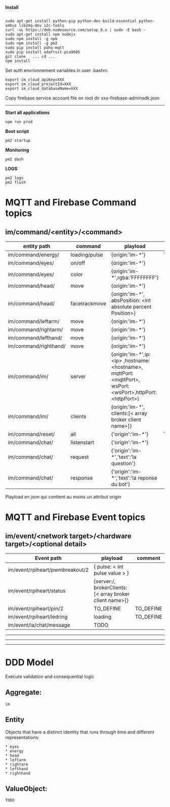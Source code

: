 
**Install**
```

sudo apt-get install python-pip python-dev build-essential python-smbus libzmq-dev i2c-tools
curl -sL https://deb.nodesource.com/setup_8.x | sudo -E bash -
sudo apt-get install npm nodejs
sudo npm install -g npm
sudo npm install -g pm2
sudo pip install paho-mqtt
sudo pip install adafruit-pca9685
git clone   ... cd ...
npm install
```
Set auth envrionnement variables in user .bashrc
```
export im_cloud_apiKey=XXX
export im_cloud_projectId=XXX
export im_cloud_databaseName=XXX
```
Copy firebase service account file on root dir  xxx-firebase-adminsdk.json

---

**Start all applications**
```
npm run prod
```
**Boot script**
```
pm2 startup
```
**Monitoring**
```
pm2 dash
```
**LOGS**
```
pm2 logs
pm2 flush
```


# MQTT and Firebase **Command** topics
##  im/command/\<entity\>/\<command>
entity path|command|playload|comment
--- | --- | --- | ---
im/command/energy/|loading/pulse| {origin:'im-*'}|TO_DEFINE
im/command/eyes/|on/off| {origin:'im-*'}|
im/command/eyes/|color| {origin:'im-*',rgba:'FFFFFFFF'}|
im/command/head/|move| {origin:'im-*'}
im/command/head/|facetrackmove| {origin:'im-*', absPosition: \<int absolute percent Position>}
im/command/leftarm/|move| {origin:'im-*'}
im/command/rightarm/|move| {origin:'im-*'}
im/command/lefthand/|move| {origin:'im-*'}
im/command/righthand/|move| {origin:'im-*'}
im/command/im/|server| {origin:'im-*',ip:\<ip> ,hostname:\<hostname>, mqttPort:\<mqttPort>, wsPort:\<wsPort>,httpPort:\<httpPort>}
im/command/im/|clients| {origin:'im-*', clients:[\< array broker client name>]}
im/command/reset/|all|{'origin':'im-*'}|TODO
im/command/chat/|listenstart|{'origin':'im-*'}
im/command/chat/|request|{'origin':'im-*','text':'la question'}
im/command/chat/|response|{'origin':'im-*','text':'la reponse du bot'}

Playload en json qui contient au moins un attribut origin

# MQTT and Firebase **Event** topics
## im/event/\<network target>/\<hardware target>/\<optional detail>

Event path|playload|comment
--- | --- | ---
im/event/rpiheart/pwmbreakout/2 | { pulse: \< int pulse value > }
im/event/rpiheart/status|{server:/<json serverInfo>, brokerClients:[\< array broker client name>]}
im/event/rpiheart/pin/2| TO_DEFINE|TO_DEFINE       
im/event/rpiheart/ledring|loading|TO_DEFINE
im/event/ia/chat/message|TODO

---
---
---

# DDD Model
Execute validation and consequential logic
## Aggregate:

    im
## Entity
Objects that have a distinct identity that runs through time and different representations:

    * eyes
    * energy
    * head
    * leftarm
    * rightarm
    * lefthand
    * righthand
## ValueObject:

    TODO


